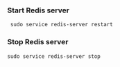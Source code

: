 ### Start Redis server
     sudo service redis-server restart
     
### Stop Redis server
    sudo service redis-server stop
